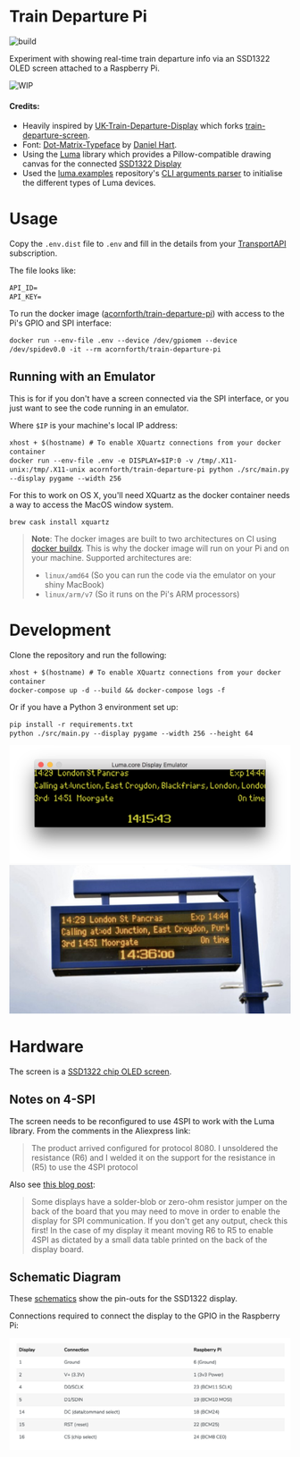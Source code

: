 # Train Departure Pi

![build](https://github.com/adamcornforth/train-departure-pi/workflows/build/badge.svg)

Experiment with showing real-time train departure info via an SSD1322 OLED screen attached to a Raspberry Pi.

![WIP](assets/wip.gif)

#### Credits:

- Heavily inspired by [UK-Train-Departure-Display](https://github.com/ghostseven/UK-Train-Departure-Display) which forks [train-departure-screen](https://github.com/chrishutchinson/train-departure-screen).
- Font: [Dot-Matrix-Typeface](https://github.com/DanielHartUK/Dot-Matrix-Typeface) by [Daniel Hart](https://github.com/DanielHartUK).
- Using the [Luma](https://github.com/rm-hull/luma.core) library which provides a Pillow-compatible drawing canvas for the connected [SSD1322 Display](https://www.aliexpress.com/item/32949282762.html)
- Used the [luma.examples](https://github.com/rm-hull/luma.examples) repository's [CLI arguments parser](https://github.com/rm-hull/luma.examples/blob/master/examples/demo_opts.py) to initialise the different types of Luma devices.

# Usage

Copy the `.env.dist` file to `.env` and fill in the details from your [TransportAPI](https://www.transportapi.com/) subscription.

The file looks like:

```
API_ID=
API_KEY=
```

To run the docker image ([acornforth/train-departure-pi](https://hub.docker.com/repository/docker/acornforth/train-departure-pi)) with access to the Pi's GPIO and SPI interface:

```
docker run --env-file .env --device /dev/gpiomem --device /dev/spidev0.0 -it --rm acornforth/train-departure-pi
```

## Running with an Emulator

This is for if you don't have a screen connected via the SPI interface, or you just want to see the code running in an emulator.

Where `$IP` is your machine's local IP address:

```
xhost + $(hostname) # To enable XQuartz connections from your docker container
docker run --env-file .env -e DISPLAY=$IP:0 -v /tmp/.X11-unix:/tmp/.X11-unix acornforth/train-departure-pi python ./src/main.py --display pygame --width 256
```

For this to work on OS X, you'll need XQuartz as the docker container needs a way to access the MacOS window system.

```
brew cask install xquartz
```

> **Note**: The docker images are built to two architectures on CI using [docker buildx](https://github.com/docker/buildx). This is why the docker image will run on your Pi and on your machine. Supported architectures are:
> * `linux/amd64` (So you can run the code via the emulator on your shiny MacBook)
> * `linux/arm/v7` (So it runs on the Pi's ARM processors)

# Development

Clone the repository and run the following:

```
xhost + $(hostname) # To enable XQuartz connections from your docker container
docker-compose up -d --build && docker-compose logs -f
```

Or if you have a Python 3 environment set up:

```
pip install -r requirements.txt
python ./src/main.py --display pygame --width 256 --height 64
```

![Emulator output](assets/emulator.png) ![Departure board](assets/departure-board.png)

# Hardware

The screen is a [SSD1322 chip OLED screen](https://www.aliexpress.com/item/32949282762.html).

## Notes on 4-SPI

The screen needs to be reconfigured to use 4SPI to work with the Luma library. From the comments in the Aliexpress link:

> The product arrived configured for protocol 8080. I unsoldered the resistance (R6) and I welded it on the support for the resistance in (R5) to use the 4SPI protocol

Also see [this blog post](https://www.balena.io/blog/build-a-raspberry-pi-powered-train-station-oled-sign-for-your-desk/#puttingittogether):

> Some displays have a solder-blob or zero-ohm resistor jumper on the back of the board that you may need to move in order to enable the display for SPI communication. If you don't get any output, check this first! In the case of my display it meant moving R6 to R5 to enable 4SPI as dictated by a small data table printed on the back of the display board.


## Schematic Diagram

These [schematics](https://ae01.alicdn.com/kf/H10b015a4b529447089d8d74d15d6c118T.jpg) show the pin-outs for the SSD1322 display.

Connections required to connect the display to the GPIO in the Raspberry Pi:

![Connections table](assets/display-to-pi-connections.png)